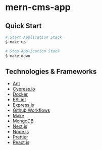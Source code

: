 # mern-cms-app

## Quick Start

```sh
# Start Application Stack
$ make up

# Stop Application Stack
$ make down
```

## Technologies & Frameworks

- [Ant](https://ant.design)
- [Cypress.io](https://docs.cypress.io/)
- [Docker](https://www.docker.com/)
- [ESLint](https://eslint.org/)
- [Express.js](https://expressjs.com/)
- [Github Workflows](https://docs.github.com/en/actions/using-workflows/workflow-syntax-for-github-actions)
- [Make](https://www.gnu.org/software/make/)
- [MongoDB](https://www.mongodb.com/)
- [Next.js](https://nextjs.org)
- [Node.js](https://nodejs.org)
- [Prettier](https://prettier.io/)
- [React.js](https://reactjs.org/)
